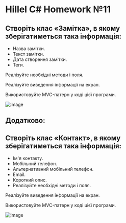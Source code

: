 # Hillel C# Homework №11

## Створіть клас «Замітка», в якому зберігатиметься така інформація:

- Назва замітки.
- Текст замітки.
- Дата створення замітки.
- Теги.  

Реалізуйте необхідні методи і поля.  

Реалізуйте виведення інформації на екран.   

Використовуйте MVC-патерн у коді цієї програми.  

![image](https://github.com/ochrvk/Hillel-C_sharp_pro-homework_11/assets/55388034/97b7a469-924e-41a4-8052-43cc315490fb)


## Додатково:

## Створіть клас «Контакт», в якому зберігатиметься така інформація:

- Ім'я контакту.
- Мобільний телефон.
- Альтернативний мобільний телефон.
- Email.
- Короткий опис.
- Реалізуйте необхідні методи і поля.  

Реалізуйте виведення інформації на екран.  

Використовуйте MVC-патерн у коді цієї програми.  

![image](https://github.com/ochrvk/Hillel-C_sharp_pro-homework_11/assets/55388034/78b787c0-4440-40f4-9cf6-60a4aab25503)

